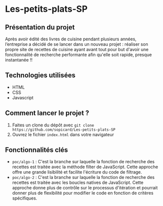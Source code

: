 # Les-petits-plats-SP

## Présentation du projet

Après avoir édité des livres de cuisine pendant plusieurs années, l’entreprise a décidé de se lancer
dans un nouveau projet : réaliser son propre site de recettes de cuisine ayant avant tout pour but d'avoir une fonctionnalité de recherche performante afin qu'elle soit rapide, presque instantanée !!

## Technologies utilisées

- HTML
- CSS
- Javascript

## Comment lancer le projet ?

1. Faites un clone du dépôt avec `git clone https://github.com/sopicard/Les-petits-plats-SP`
2. Ouvrez le fichier `index.html` dans votre navigateur

## Fonctionnalités clés

- `poc/algo-1` : C'est la branche sur laquelle la fonction de recherche des recettes est traitée avec la méthode filter de JavaScript. Cette approche offre une grande lisibilité et facilite l'écriture du code de filtrage.
- `poc/algo-2` : C'est la branche sur laquelle la fonction de recherche des recettes est traitée avec les boucles natives de JavaScript. Cette approche donne plus de contrôle sur le processus d'itération et pourrait donner plus de flexibilité pour modifier le code en fonction de critères spécifiques.
